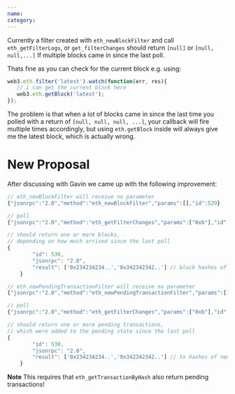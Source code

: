 ```yaml
---
name: 
category: 
---
```


Currently a filter created with `eth_newBlockFilter` and call `eth_getFilterLogs`, or `get_filterChanges` should return `[null]` or `[null, null,...]` If multiple blocks came in since the last poll.

Thats fine as you can check for the current block e.g. using:

```js
web3.eth.filter('latest').watch(function(err, res){
   // i can get the current block here
   web3.eth.getBlock('latest');
});
```

The problem is that when a lot of blocks came in since the last time you polled with a return of `[null, null, null, ...]`, your callback will fire multiple times accordingly, but using `eth.getBlock` inside will always give me the latest block, which is actually wrong.



# New Proposal

After discussing with Gavin we came up with the following improvement:

```js
// eth_newBlockFilter will receive no parameter
{"jsonrpc":"2.0","method":"eth_newBlockFilter","params":[],"id":529}

// poll
{"jsonrpc":"2.0","method":"eth_getFilterChanges","params":["0xb"],"id":530} // we assume the filter ID is "0xb"

// should return one or more blocks,
// depending on how much arrived since the last poll
{
		"id": 530,
		"jsonrpc": "2.0",
		"result": ['0x234234234..','0x342342342..'] // block hashes of the incoming blocks
	}
```

```js
// eth_newPendingTransactionFilter will receive no parameter
{"jsonrpc":"2.0","method":"eth_newPendingTransactionFilter","params":[],"id":529}

// poll
{"jsonrpc":"2.0","method":"eth_getFilterChanges","params":["0xb"],"id":530} // we assume the filter ID is "0xb"

// should return one or more pending transactions,
// which were added to the pending state since the last poll
{
		"id": 530,
		"jsonrpc": "2.0",
		"result": ['0x234234234..','0x342342342..'] // tx hashes of new pending transactions
	}
```

**Note** This requires that `eth_getTransactionByHash` also return pending transactions!